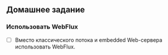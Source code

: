 ## Домашнее задание
### Использовать WebFlux
- [ ] Вместо классического потока и embedded Web-сервера использовать WebFlux.

